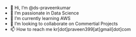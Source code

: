 - 👋 Hi, I’m @ds-praveenkumar
- 👀 I’m passionate in Data Science
- 🌱 I’m currently learning AWS 
- 💞️ I’m looking to collaborate on Commertial Projects
- 📫 How to reach me kr[dot]praveen399[at]gmail[dot]com

<!---
ds-praveenkumar/ds-praveenkumar is a ✨ special ✨ repository because its `README.md` (this file) appears on your GitHub profile.
You can click the Preview link to take a look at your changes.
--->
